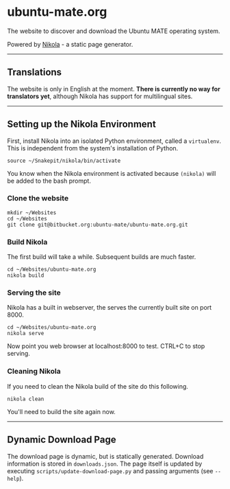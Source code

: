 # ubuntu-mate.org

The website to discover and download the Ubuntu MATE operating system.

Powered by [Nikola](https://getnikola.com/) - a static page generator.

----------
## Translations
The website is only in English at the moment. **There is currently no way for translators yet**, although Nikola has support for multilingual sites.

----------
## Setting up the Nikola Environment

First, install Nikola into an isolated Python environment, called a `virtualenv`.
This is independent from the system's installation of Python.

    source ~/Snakepit/nikola/bin/activate

You know when the Nikola environment is activated because `(nikola)` will
be added to the bash prompt.

### Clone the website

    mkdir ~/Websites
    cd ~/Websites
    git clone git@bitbucket.org:ubuntu-mate/ubuntu-mate.org.git

### Build Nikola

The first build will take a while. Subsequent builds are much faster.

    cd ~/Websites/ubuntu-mate.org
    nikola build

### Serving the site

Nikola has a built in webserver, the serves the currently built site on port 8000.

    cd ~/Websites/ubuntu-mate.org
    nikola serve

Now point you web browser at localhost:8000 to test. CTRL+C to
stop serving.

### Cleaning Nikola

If you need to clean the Nikola build of the site do this following.

    nikola clean

You'll need to build the site again now.

----------
## Dynamic Download Page
The download page is dynamic, but is statically generated. Download information is stored in `downloads.json`. The page itself is updated by executing `scripts/update-download-page.py` and passing arguments (see `--help`).

